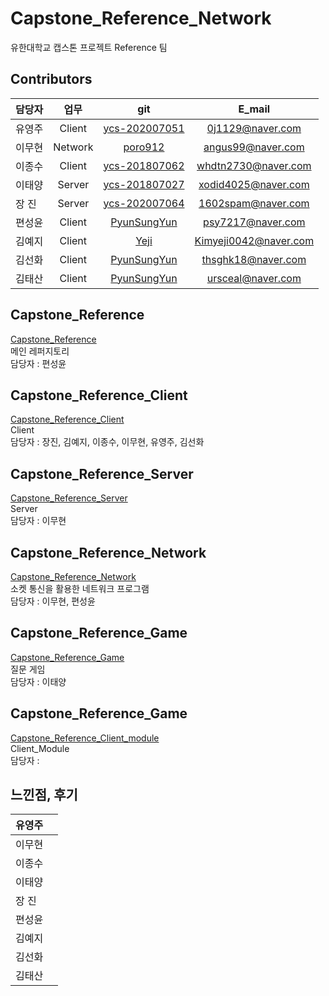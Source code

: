 # Capstone_Reference_Network
유한대학교 캡스톤 프로젝트 Reference 팀

## Contributors
| 담당자 | 업무 | git| E_mail |
| :--- | :---: | :---: | :---: |
| 유영주 | Client | [ycs-202007051](https://github.com/ycs-202007051) | 0j1129@naver.com |
| 이무현 | Network | [poro912](https://github.com/poro912) | angus99@naver.com |
| 이종수 | Client | [ycs-201807062](https://github.com/ycs-201807062) | whdtn2730@naver.com |
| 이태양 | Server | [ycs-201807027](https://github.com/ycs-201807027) | xodid4025@naver.com |
| 장 진 | Server | [ycs-202007064](https://github.com/ycs-202007064) | 1602spam@naver.com |
| 편성윤 | Client | [PyunSungYun](https://github.com/PyunSungYun) | psy7217@naver.com |
| 김예지 | Client | [Yeji](https://github.com/) | Kimyeji0042@naver.com |
| 김선화 | Client | [PyunSungYun](https://github.com/) | thsghk18@naver.com |
| 김태산 | Client | [PyunSungYun](https://github.com/) | ursceal@naver.com |

## Capstone_Reference
[Capstone_Reference](https://github.com/PyunSungYun/Capstone_Reference)  </br>
메인 레퍼지토리 <br>
담당자 : 편성윤 </br>

## Capstone_Reference_Client
[Capstone_Reference_Client](https://github.com/1602spam/Capstone_Reference_Client)</br>
Client </br>
담당자 : 장진, 김예지, 이종수, 이무현, 유영주, 김선화 </br>

## Capstone_Reference_Server
[Capstone_Reference_Server](https://github.com/ycs-201807062/Capstone_Reference_Server)</br>
Server <br>
담당자 : 이무현 </br>

## Capstone_Reference_Network
[Capstone_Reference_Network](https://github.com/poro912/Capstone_Reference_Network)</br>
소켓 통신을 활용한 네트워크 프로그램 <br>
담당자 : 이무현, 편성윤 </br>

## Capstone_Reference_Game
[Capstone_Reference_Game](https://github.com/ycs-201807027/Capstone_Reference_Game)</br>
질문 게임 <br>
담당자 : 이태양 </br>

## Capstone_Reference_Game
[Capstone_Reference_Client_module](https://github.com/ycs-202007051/Capstone_Reference_Client_module)</br>
Client_Module   </br>
담당자 : </br>

## 느낀점, 후기
| 유영주 | |
| :--- | :---: |
| 이무현 |  |
| 이종수 |  |
| 이태양 |  |
| 장 진 |  |
| 편성윤 |  |
| 김예지 |  |
| 김선화 |  |
| 김태산 |  |

